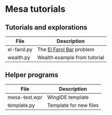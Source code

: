 # Mesa tutorials

## Tutorials and explorations

File|Description
-------------|-----------------------------------------------------------------------------------------
el-farol.py|The [El Farol Bar](https://sites.santafe.edu/~wbarthur/Papers/El_Farol.pdf) problem
wealth.py|Wealth example from tutorial

## Helper programs

File|Description
-------------|-----------------------------------------------------------------------------------------
mesa-test.wpr|WingIDE template
template.py|Template for new files
